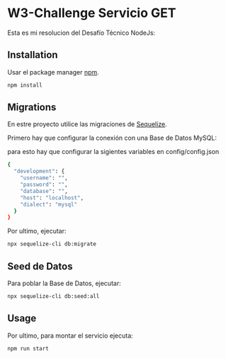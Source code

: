 # W3-Challenge Servicio GET

Esta es mi resolucion del Desafío Técnico NodeJs:


## Installation

Usar el package manager [npm](https://docs.npmjs.com/).

```bash
npm install
```
## Migrations

En estre proyecto utilice las migraciones de [Sequelize](https://sequelize.org/docs/v6/other-topics/migrations/).

Primero hay que configurar la conexión con una Base de Datos MySQL:

para esto hay que configurar la sigientes variables en config/config.json

```bash
{
  "development": {
    "username": "",
    "password": "",
    "database": "",
    "host": "localhost",
    "dialect": "mysql"
  }
}
```

Por ultimo, ejecutar:

```bash
npx sequelize-cli db:migrate
```

## Seed de Datos
Para poblar la Base de Datos, ejecutar:

```bash
npx sequelize-cli db:seed:all
```

## Usage

Por ultimo, para montar el servicio ejecuta:
```bash
npm run start
```

